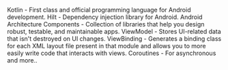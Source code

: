Kotlin - First class and official programming language for Android development.
Hilt - Dependency injection library for Android.
Android Architecture Components - Collection of libraries that help you design robust, testable, and maintainable apps.
ViewModel - Stores UI-related data that isn't destroyed on UI changes.
ViewBinding - Generates a binding class for each XML layout file present in that module and allows you to more easily write code that interacts with views.
Coroutines - For asynchronous and more..
